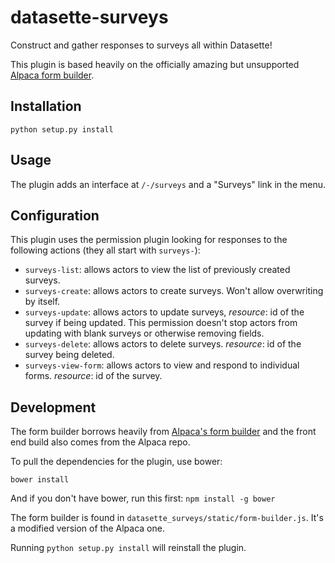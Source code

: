 # datasette-surveys

Construct and gather responses to surveys all within Datasette!

This plugin is based heavily on the officially amazing but unsupported [Alpaca form builder](http://www.alpacajs.org/demos/form-builder/form-builder.html).

## Installation

    python setup.py install

## Usage

The plugin adds an interface at `/-/surveys` and a "Surveys" link in the menu.

## Configuration

This plugin uses the permission plugin looking for responses to the following actions (they all start with `surveys-`):

- `surveys-list`: allows actors to view the list of previously created surveys.
- `surveys-create`: allows actors to create surveys. Won't allow overwriting by itself.
- `surveys-update`: allows actors to update surveys, _resource_: id of the survey if being updated. This permission doesn't stop actors from updating with blank surveys or otherwise removing fields.
- `surveys-delete`: allows actors to delete surveys. _resource_: id of the survey being deleted.
- `surveys-view-form`: allows actors to view and respond to individual forms. _resource_: id of the survey.

## Development

The form builder borrows heavily from [Alpaca's form builder](http://www.alpacajs.org/demos/form-builder/form-builder.html) and the front end build also comes from the Alpaca repo.

To pull the dependencies for the plugin, use bower:

    bower install

And if you don't have bower, run this first: `npm install -g bower`

The form builder is found in `datasette_surveys/static/form-builder.js`. It's a modified version of the Alpaca one.

Running `python setup.py install` will reinstall the plugin.
